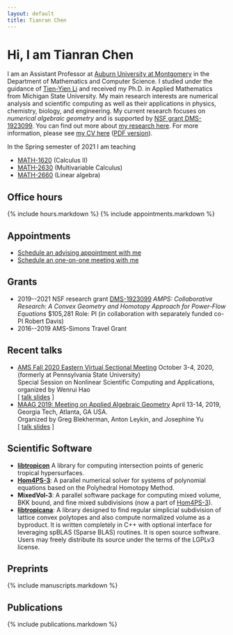 ```yaml
---
layout: default
title: Tianran Chen
---
```


Hi, I am Tianran Chen
=====================

I am an Assistant Professor at [Auburn University at Montgomery](http://www.aum.edu)
in the Department of Mathematics and Computer Science.
I studied under the guidance of [Tien-Yien Li](https://sites.google.com/view/tienyienli)
and received my Ph.D. in Applied Mathematics from Michigan State University.
My main research interests are numerical analysis and scientific computing
as well as their applications in physics, chemistry, biology, and engineering.
My current research focuses on _numerical algebraic geometry_
and is supported by [NSF grant DMS-1923099](https://nsf.gov/awardsearch/showAward?AWD_ID=1923099).
You can find out more about [my research here](research/).
For more information, please see [my CV here](cv/) ([PDF version](cv.pdf)).

In the Spring semester of 2021 I am teaching

- [MATH-1620](calc2/)     (Calculus II)
- [MATH-2630](calc3/)     (Multivariable Calculus)
- [MATH-2660](linalg/)    (Linear algebra)

Office hours
------------

{% include hours.markdown %}
{% include appointments.markdown %}

Appointments
------------

<link href="https://assets.calendly.com/assets/external/widget.css" rel="stylesheet">
<script src="https://assets.calendly.com/assets/external/widget.js" type="text/javascript"></script>

- <a href="" onclick="Calendly.showPopupWidget('https://calendly.com/chentianran/advising');return false;">Schedule an advising appointment with me</a>
- <a href="" onclick="Calendly.showPopupWidget('https://calendly.com/chentianran/one-on-one');return false;">Schedule an one-on-one meeting with me</a>

<!-- Upcoming conferences
- [SIAM AG 2019](https://mathsites.unibe.ch/siamag19/)  
  July 9--13, 2019  
  Bern, Switzerland -->
  
<!-- - [AMS 2019 Spring Southeastern Sectional Meeting](http://www.ams.org/meetings/sectional/2261_program.html)  
  March 15-17, 2019 (Friday - Sunday)  
  Auburn University, Auburn, AL USA  
  [Special Session on Applications of Algebraic Geometry](http://www.ams.org/meetings/sectional/2261_program_ss25.html#title)
  organized by Greg Blekherman, Michael Burr, and I -->

Grants
-------------

- 2019--2021 NSF research grant 
  [DMS-1923099](https://nsf.gov/awardsearch/showAward?AWD_ID=1923099)
  _AMPS: Collaborative Research: A Convex Geometry and Homotopy Approach for Power-Flow Equations_
  \$105,281 Role: PI (in collaboration with separately funded co-PI Robert Davis)
- 2016--2019 AMS-Simons Travel Grant

Recent talks
------------

- [AMS Fall 2020 Eastern Virtual Sectional Meeting](https://www.ams.org/meetings/sectional/2278_program.html)
  October 3-4, 2020,  
  (formerly at Pennsylvania State University)  
  Special Session on Nonlinear Scientific Computing and Applications,
  organized by Wenrui Hao  
  [ [talk slides](/research/ams-2020-gt/) ]
- [MAAG 2019: Meeting on Applied Algebraic Geometry](https://sites.google.com/view/maag2019/home)
  April 13-14, 2019,  
  Georgia Tech, Atlanta, GA USA.  
  Organized by Greg Blekherman, Anton Leykin, and Josephine Yu  
  [ [talk slides](/research/maag-2019/) ]

Scientific Software
-------------------

- [__libtropicon__](/tropicon/)
    A library for computing intersection points of generic tropical hypersurfaces.
- [__Hom4PS-3__](http://www.hom4ps3.org):
    A parallel numerical solver for systems of polynomial equations based on the Polyhedral Homotopy Method.
- __MixedVol-3__:
    A parallel software package for computing mixed volume, BKK bound,
    and fine mixed subdivisions (now a part of [Hom4PS-3](http://www.hom4ps3.org)).
- [__libtropicana__](https://github.com/chentianran/libtropicana):
    A library designed to find regular simplicial subdivision of lattice convex polytopes and also compute normalized volume as a byproduct. It is written completely in C++ with optional interface for leveraging spBLAS (Sparse BLAS) routines. It is open source software. Users may freely distribute its source under the terms of the LGPLv3 license.

Preprints
---------

{% include manuscripts.markdown %}

Publications
------------

{% include publications.markdown %}
